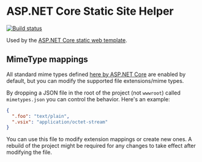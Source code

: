 # ASP.NET Core Static Site Helper

[![Build status](https://ci.appveyor.com/api/projects/status/sm6gqiopehjf1g1n?svg=true)](https://ci.appveyor.com/project/madskristensen/aspnetcore-staticsitehelper)

Used by the [ASP.NET Core static web template](https://github.com/madskristensen/AspNetCoreTemplatePack).

## MimeType mappings
All standard mime types defined [here by ASP.NET Core](https://github.com/aspnet/StaticFiles/blob/dev/src/Microsoft.AspNetCore.StaticFiles/FileExtensionContentTypeProvider.cs) are enabled by default, but you can modify the supported file extensions/mime types.

By dropping a JSON file in the root of the project (not `wwwroot`) called `mimetypes.json` you can control the behavior. Here's an example:

```json
{
  ".foo": "text/plain",
  ".vsix": "application/octet-stream"
}
```

You can use this file to modify extension mappings or create new ones. A rebuild of the project might be required for any changes to take effect after modifying the file.